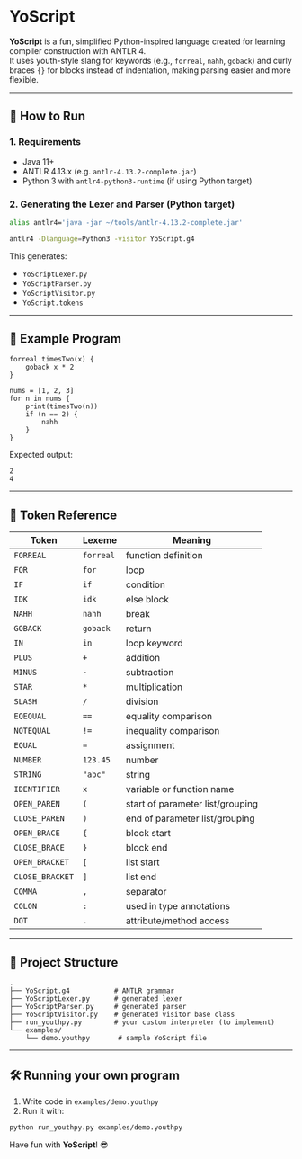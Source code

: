 # YoScript

**YoScript** is a fun, simplified Python-inspired language created for learning compiler construction with ANTLR 4.  
It uses youth-style slang for keywords (e.g., `forreal`, `nahh`, `goback`) and curly braces `{}` for blocks instead of indentation, making parsing easier and more flexible.

---

## 🚀 How to Run

### 1. Requirements
- Java 11+
- ANTLR 4.13.x (e.g. `antlr-4.13.2-complete.jar`)
- Python 3 with `antlr4-python3-runtime` (if using Python target)

### 2. Generating the Lexer and Parser (Python target)
```bash
alias antlr4='java -jar ~/tools/antlr-4.13.2-complete.jar'

antlr4 -Dlanguage=Python3 -visitor YoScript.g4
```

This generates:
- `YoScriptLexer.py`
- `YoScriptParser.py`
- `YoScriptVisitor.py`
- `YoScript.tokens`

---

## 🧪 Example Program

```youthpy
forreal timesTwo(x) {
    goback x * 2
}

nums = [1, 2, 3]
for n in nums {
    print(timesTwo(n))
    if (n == 2) {
        nahh
    }
}
```

Expected output:
```
2
4
```

---

## 📜 Token Reference

| Token        | Lexeme     | Meaning                 |
|--------------|------------|--------------------------|
| `FORREAL`    | `forreal`  | function definition      |
| `FOR`        | `for`      | loop                     |
| `IF`         | `if`       | condition                |
| `IDK`        | `idk`      | else block               |
| `NAHH`       | `nahh`     | break                    |
| `GOBACK`     | `goback`   | return                   |
| `IN`         | `in`       | loop keyword             |
| `PLUS`       | `+`        | addition                 |
| `MINUS`      | `-`        | subtraction              |
| `STAR`       | `*`        | multiplication           |
| `SLASH`      | `/`        | division                 |
| `EQEQUAL`    | `==`       | equality comparison      |
| `NOTEQUAL`   | `!=`       | inequality comparison    |
| `EQUAL`      | `=`        | assignment               |
| `NUMBER`     | `123.45`   | number                   |
| `STRING`     | `"abc"`    | string                   |
| `IDENTIFIER`  | `x`        | variable or function name        |
| `OPEN_PAREN`  | `(`        | start of parameter list/grouping |
| `CLOSE_PAREN` | `)`        | end of parameter list/grouping   |
| `OPEN_BRACE`  | `{`        | block start                      |
| `CLOSE_BRACE` | `}`        | block end                        |
| `OPEN_BRACKET`| `[`        | list start                       |
| `CLOSE_BRACKET`| `]`       | list end                         |
| `COMMA`       | `,`        | separator                        |
| `COLON`       | `:`        | used in type annotations         |
| `DOT`         | `.`        | attribute/method access          |

---

## 📁 Project Structure

```
.
├── YoScript.g4           # ANTLR grammar
├── YoScriptLexer.py      # generated lexer
├── YoScriptParser.py     # generated parser
├── YoScriptVisitor.py    # generated visitor base class
├── run_youthpy.py        # your custom interpreter (to implement)
└── examples/
    └── demo.youthpy       # sample YoScript file
```

---

## 🛠️ Running your own program

1. Write code in `examples/demo.youthpy`
2. Run it with:
```bash
python run_youthpy.py examples/demo.youthpy
```

Have fun with **YoScript**! 😎